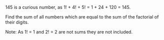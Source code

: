 <p>145 is a curious number, as 1! + 4! + 5! = 1 + 24 + 120 = 145.</p>
<p>Find the sum of all numbers which are equal to the sum of the factorial of their digits.</p>
<p class="smaller">Note: As 1! = 1 and 2! = 2 are not sums they are not included.</p>

